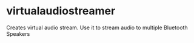 # virtualaudiostreamer
Creates virtual audio stream. Use it to stream audio to multiple Bluetooth Speakers
